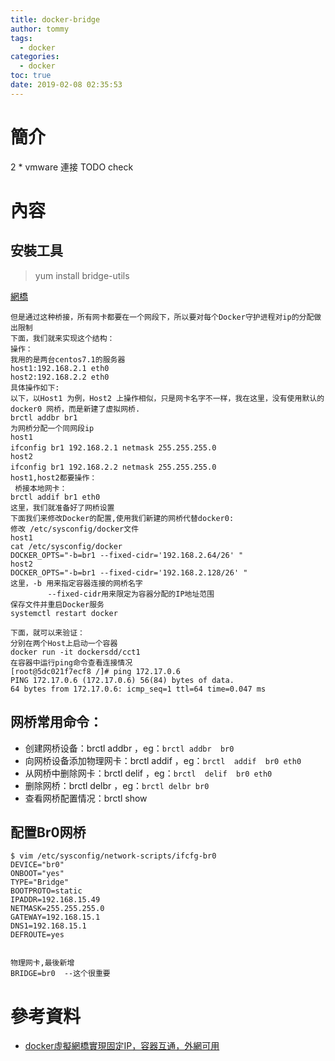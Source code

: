 ```yaml
---
title: docker-bridge
author: tommy
tags:
  - docker
categories:
  - docker
toc: true
date: 2019-02-08 02:35:53
---
```


# 簡介

2 * vmware 連接
TODO check

<!--more-->
# 內容

## 安裝工具
> yum install bridge-utils 





[網橋](docker-bridge/20190208023935.pn)

```
但是通过这种桥接，所有网卡都要在一个网段下，所以要对每个Docker守护进程对ip的分配做出限制
下面，我们就来实现这个结构：
操作：
我用的是两台centos7.1的服务器
host1:192.168.2.1 eth0
host2:192.168.2.2 eth0
具体操作如下:
以下，以Host1 为例，Host2 上操作相似，只是网卡名字不一样，我在这里，没有使用默认的docker0 网桥，而是新建了虚拟网桥.
brctl addbr br1
为网桥分配一个同网段ip
host1
ifconfig br1 192.168.2.1 netmask 255.255.255.0　　
host2
ifconfig br1 192.168.2.2 netmask 255.255.255.0　　
host1,host2都要操作：
 桥接本地网卡：
brctl addif br1 eth0
这里，我们就准备好了网桥设置
下面我们来修改Docker的配置,使用我们新建的网桥代替docker0:
修改 /etc/sysconfig/docker文件
host1
cat /etc/sysconfig/docker
DOCKER_OPTS="-b=br1 --fixed-cidr='192.168.2.64/26' "
host2
DOCKER_OPTS="-b=br1 --fixed-cidr='192.168.2.128/26' "
这里，-b 用来指定容器连接的网桥名字
　　　　　--fixed-cidr用来限定为容器分配的IP地址范围
保存文件并重启Docker服务
systemctl restart docker

下面，就可以来验证：
分别在两个Host上启动一个容器
docker run -it dockersdd/cct1
在容器中运行ping命令查看连接情况 
[root@5dc021f7ecf8 /]# ping 172.17.0.6
PING 172.17.0.6 (172.17.0.6) 56(84) bytes of data.
64 bytes from 172.17.0.6: icmp_seq=1 ttl=64 time=0.047 ms

```



## 网桥常用命令：
- 创建网桥设备：brctl addbr ，eg：`brctl addbr  br0`
- 向网桥设备添加物理网卡：brctl addif ，eg：`brctl  addif  br0 eth0`
- 从网桥中删除网卡：brctl delif ，eg：`brctl  delif  br0 eth0`
- 删除网桥：brctl delbr ，eg：`brctl delbr br0`
- 查看网桥配置情况：brctl show


## 配置Br0网桥
```
$ vim /etc/sysconfig/network-scripts/ifcfg-br0
DEVICE="br0"
ONBOOT="yes"
TYPE="Bridge"
BOOTPROTO=static
IPADDR=192.168.15.49
NETMASK=255.255.255.0
GATEWAY=192.168.15.1
DNS1=192.168.15.1
DEFROUTE=yes


物理网卡,最後新增
BRIDGE=br0  --这个很重要
```

# 參考資料
- [docker虛擬網橋實現固定IP，容器互通，外網可用](https://www.smwenku.com/a/5b96c5f62b717750bda5efa0/)

